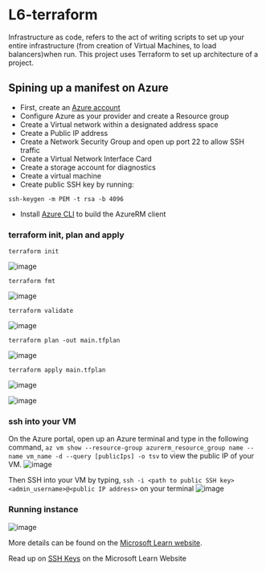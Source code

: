 # L6-terraform
Infrastructure as code, refers to the act of writing scripts to set up your entire infrastructure (from creation of Virtual Machines, to load balancers)when run. This project uses Terraform to set up architecture of a project.

## Spining up a manifest on Azure
-   First, create an [Azure account](www.portal.azure.com)
-   Configure Azure as your provider and create a Resource group
-   Create a Virtual network within a designated address space
- Create a Public IP address
-   Create a Network Security Group and open up port 22 to allow SSH traffic
- Create a Virtual Network Interface Card
- Create a storage account for diagnostics
- Create a virtual machine
- Create public SSH key by running:
```
ssh-keygen -m PEM -t rsa -b 4096
```
- Install [Azure CLI](https://docs.microsoft.com/en-us/cli/azure/install-azure-cli-linux?pivots=apt) to build the AzureRM client

### terraform init, plan and apply
```
terraform init
```
![image](https://user-images.githubusercontent.com/49791498/128585417-5a810b1b-534a-424f-a280-96cd75a061c7.png)

```
terraform fmt
```
![image](https://user-images.githubusercontent.com/49791498/128585457-ec6e6d65-de03-416d-b709-61d76d36a907.png)

```
terraform validate
```
![image](https://user-images.githubusercontent.com/49791498/128585806-88725d89-6ba3-405e-bd11-588d9741d6f9.png)

```
terraform plan -out main.tfplan
```
![image](https://user-images.githubusercontent.com/49791498/128586083-53f02070-17c4-412f-a971-12825b51de3d.png)

```
terraform apply main.tfplan
```

![image](https://user-images.githubusercontent.com/49791498/128586217-0e8539ae-b72c-4b55-a34b-26cfaf97d114.png)

![image](https://user-images.githubusercontent.com/49791498/128586206-5d97957f-561c-4113-898a-7be30f67e8ed.png)


### ssh into your VM
On the Azure portal, open up an Azure terminal and type in the following command, ```az vm show --resource-group azurerm_resource_group name --name vm_name -d --query [publicIps] -o tsv``` to view the public IP of your VM.
![image](https://user-images.githubusercontent.com/49791498/128586473-aa24af6a-b619-45f2-ab38-76569c14b186.png)

Then SSH into your VM by typing, ```ssh -i <path to public SSH key> <admin_username>@<public IP address>``` on your terminal
![image](https://user-images.githubusercontent.com/49791498/128588189-6d6b5baf-b303-4c1c-8cf2-80ebb4a6b2e4.png)

### Running instance
![image](https://user-images.githubusercontent.com/49791498/128589372-8e889b20-05c1-415f-88fc-13c876d1ce70.png)

More details can be found on the [Microsoft Learn website](https://docs.microsoft.com/en-us/azure/developer/terraform/create-linux-virtual-machine-with-infrastructure?source=docs).

Read up on [SSH Keys](https://docs.microsoft.com/en-us/azure/virtual-machines/linux/create-ssh-keys-detailed) on the Microsoft Learn Website